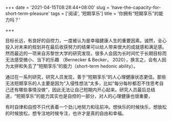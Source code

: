 +++
date = '2021-04-15T08:28:44+08:00'
slug = 'have-the-capacity-for-short-term-pleasure'
tags = ['阅读', '短期享乐']
title = '你拥有“短期享乐”的能力吗？'

+++

目标长远，有良好的自控力，一度被认为是幸福健康人生的重要因素。诚然，全心投入对未来的规划并在最后收获努力的结果可以给人带来很大的成就感和满足感。然而最近的一项来自苏黎世大学的研究发现，很多人会因为长时间忙于长期目标而无法感受微小、当下的乐趣 （Bernecker & Becker， 2020），换言之，会有人因为太拼和失去了”短期享乐“的能力（short-term hedonic ability）。

通过在一系列研究，研究人员发现，善于“短期享乐“的人心理健康状态更佳。那些无法短期享乐的人主要是因为“入侵性想法“太多，比如“每分每秒都忍不住思考自己还有哪些事情没做”，因此无法让自己短期内开心起来。研究人员最后总结道，“短期享乐”的能力其实也是自控的一部分，对人的心理健康也很重要，

有时自律和自控不只代表着一个劲儿地努力和往前冲。想快乐的时候快乐，想放松的时候放松，想专注地时候专注，也许才是真的自由和幸福。
